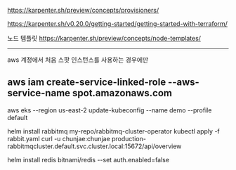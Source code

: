 https://karpenter.sh/preview/concepts/provisioners/

https://karpenter.sh/v0.20.0/getting-started/getting-started-with-terraform/

노드 템플릿
https://karpenter.sh/preview/concepts/node-templates/

--------
aws 계정에서 처음 스팟 인스턴스를 사용하는 경우에만

aws iam create-service-linked-role --aws-service-name spot.amazonaws.com
------
aws eks --region us-east-2 update-kubeconfig --name demo --profile default



helm install rabbitmq my-repo/rabbitmq-cluster-operator
kubectl apply -f rabbit.yaml
curl -u chunjae:chunjae production-rabbitmqcluster.default.svc.cluster.local:15672/api/overview


helm install redis bitnami/redis --set auth.enabled=false

